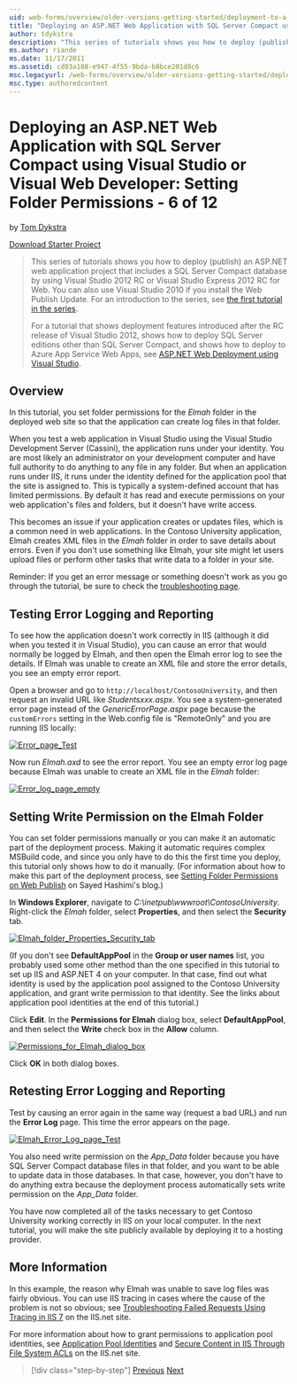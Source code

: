 ```yaml
---
uid: web-forms/overview/older-versions-getting-started/deployment-to-a-hosting-provider/deployment-to-a-hosting-provider-setting-folder-permissions-6-of-12
title: "Deploying an ASP.NET Web Application with SQL Server Compact using Visual Studio or Visual Web Developer: Setting Folder Permissions - 6 of 12 | Microsoft Docs"
author: tdykstra
description: "This series of tutorials shows you how to deploy (publish) an ASP.NET web application project that includes a SQL Server Compact database by using Visual Stu..."
ms.author: riande
ms.date: 11/17/2011
ms.assetid: cd03a188-e947-4f55-9bda-b8bce201d8c6
msc.legacyurl: /web-forms/overview/older-versions-getting-started/deployment-to-a-hosting-provider/deployment-to-a-hosting-provider-setting-folder-permissions-6-of-12
msc.type: authoredcontent
---
```

# Deploying an ASP.NET Web Application with SQL Server Compact using Visual Studio or Visual Web Developer: Setting Folder Permissions - 6 of 12

by [Tom Dykstra](https://github.com/tdykstra)

[Download Starter Project](https://code.msdn.microsoft.com/Deploying-an-ASPNET-Web-4e31366b)

> This series of tutorials shows you how to deploy (publish) an ASP.NET web application project that includes a SQL Server Compact database by using Visual Studio 2012 RC or Visual Studio Express 2012 RC for Web. You can also use Visual Studio 2010 if you install the Web Publish Update. For an introduction to the series, see [the first tutorial in the series](deployment-to-a-hosting-provider-introduction-1-of-12.md).
> 
> For a tutorial that shows deployment features introduced after the RC release of Visual Studio 2012, shows how to deploy SQL Server editions other than SQL Server Compact, and shows how to deploy to Azure App Service Web Apps, see [ASP.NET Web Deployment using Visual Studio](../../deployment/visual-studio-web-deployment/introduction.md).

## Overview

In this tutorial, you set folder permissions for the *Elmah* folder in the deployed web site so that the application can create log files in that folder.

When you test a web application in Visual Studio using the Visual Studio Development Server (Cassini), the application runs under your identity. You are most likely an administrator on your development computer and have full authority to do anything to any file in any folder. But when an application runs under IIS, it runs under the identity defined for the application pool that the site is assigned to. This is typically a system-defined account that has limited permissions. By default it has read and execute permissions on your web application's files and folders, but it doesn't have write access.

This becomes an issue if your application creates or updates files, which is a common need in web applications. In the Contoso University application, Elmah creates XML files in the *Elmah* folder in order to save details about errors. Even if you don't use something like Elmah, your site might let users upload files or perform other tasks that write data to a folder in your site.

Reminder: If you get an error message or something doesn't work as you go through the tutorial, be sure to check the [troubleshooting page](deployment-to-a-hosting-provider-creating-and-installing-deployment-packages-12-of-12.md).

## Testing Error Logging and Reporting

To see how the application doesn't work correctly in IIS (although it did when you tested it in Visual Studio), you can cause an error that would normally be logged by Elmah, and then open the Elmah error log to see the details. If Elmah was unable to create an XML file and store the error details, you see an empty error report.

Open a browser and go to `http://localhost/ContosoUniversity`, and then request an invalid URL like *Studentsxxx.aspx*. You see a system-generated error page instead of the *GenericErrorPage.aspx* page because the `customErrors` setting in the Web.config file is "RemoteOnly" and you are running IIS locally:

[![Error_page_Test](deployment-to-a-hosting-provider-setting-folder-permissions-6-of-12/_static/image2.png)](deployment-to-a-hosting-provider-setting-folder-permissions-6-of-12/_static/image1.png)

Now run *Elmah.axd* to see the error report. You see an empty error log page because Elmah was unable to create an XML file in the *Elmah* folder:

[![Error_log_page_empty](deployment-to-a-hosting-provider-setting-folder-permissions-6-of-12/_static/image4.png)](deployment-to-a-hosting-provider-setting-folder-permissions-6-of-12/_static/image3.png)

## Setting Write Permission on the Elmah Folder

You can set folder permissions manually or you can make it an automatic part of the deployment process. Making it automatic requires complex MSBuild code, and since you only have to do this the first time you deploy, this tutorial only shows how to do it manually. (For information about how to make this part of the deployment process, see [Setting Folder Permissions on Web Publish](http://sedodream.com/2011/11/08/SettingFolderPermissionsOnWebPublish.aspx) on Sayed Hashimi's blog.)

In **Windows Explorer**, navigate to *C:\inetpub\wwwroot\ContosoUniversity*. Right-click the *Elmah* folder, select **Properties**, and then select the **Security** tab.

[![Elmah_folder_Properties_Security_tab](deployment-to-a-hosting-provider-setting-folder-permissions-6-of-12/_static/image6.png)](deployment-to-a-hosting-provider-setting-folder-permissions-6-of-12/_static/image5.png)

(If you don't see **DefaultAppPool** in the **Group or user names** list, you probably used some other method than the one specified in this tutorial to set up IIS and ASP.NET 4 on your computer. In that case, find out what identity is used by the application pool assigned to the Contoso University application, and grant write permission to that identity. See the links about application pool identities at the end of this tutorial.)

Click **Edit**. In the **Permissions for Elmah** dialog box, select **DefaultAppPool**, and then select the **Write** check box in the **Allow** column.

[![Permissions_for_Elmah_dialog_box](deployment-to-a-hosting-provider-setting-folder-permissions-6-of-12/_static/image8.png)](deployment-to-a-hosting-provider-setting-folder-permissions-6-of-12/_static/image7.png)

Click **OK** in both dialog boxes.

## Retesting Error Logging and Reporting

Test by causing an error again in the same way (request a bad URL) and run the **Error Log** page. This time the error appears on the page.

[![Elmah_Error_Log_page_Test](deployment-to-a-hosting-provider-setting-folder-permissions-6-of-12/_static/image10.png)](deployment-to-a-hosting-provider-setting-folder-permissions-6-of-12/_static/image9.png)

You also need write permission on the *App\_Data* folder because you have SQL Server Compact database files in that folder, and you want to be able to update data in those databases. In that case, however, you don't have to do anything extra because the deployment process automatically sets write permission on the *App\_Data* folder.

You have now completed all of the tasks necessary to get Contoso University working correctly in IIS on your local computer. In the next tutorial, you will make the site publicly available by deploying it to a hosting provider.

## More Information

In this example, the reason why Elmah was unable to save log files was fairly obvious. You can use IIS tracing in cases where the cause of the problem is not so obvious; see [Troubleshooting Failed Requests Using Tracing in IIS 7](https://www.iis.net/learn/troubleshoot/using-failed-request-tracing/troubleshooting-failed-requests-using-tracing-in-iis) on the IIS.net site.

For more information about how to grant permissions to application pool identities, see [Application Pool Identities](https://www.iis.net/learn/manage/configuring-security/application-pool-identities) and [Secure Content in IIS Through File System ACLs](https://www.iis.net/learn/get-started/planning-for-security/secure-content-in-iis-through-file-system-acls) on the IIS.net site.

> [!div class="step-by-step"]
> [Previous](deployment-to-a-hosting-provider-deploying-to-iis-as-a-test-environment-5-of-12.md)
> [Next](deployment-to-a-hosting-provider-deploying-to-the-production-environment-7-of-12.md)
